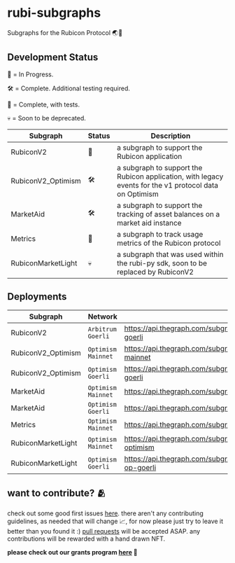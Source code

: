 # rubi-subgraphs
Subgraphs for the Rubicon Protocol 🌏📖

## Development Status
🔨 = In Progress.

🛠️ = Complete. Additional testing required. 

🦖 = Complete, with tests. 

💀 = Soon to be deprecated.

| Subgraph            | Status | Description                                                                                             |
|---------------------|--------|---------------------------------------------------------------------------------------------------------|
| RubiconV2           |   🦖   | a subgraph to support the Rubicon application                                                           |
| RubiconV2_Optimism  |   🛠️   | a subgraph to support the Rubicon application, with legacy events for the v1 protocol data on Optimism  |
| MarketAid           |   🛠️   | a subgraph to support the tracking of asset balances on a market aid instance                           |
| Metrics             |   🔨   | a subgraph to track usage metrics of the Rubicon protocol                                               |
| RubiconMarketLight  |   💀   | a subgraph that was used within the rubi-py sdk, soon to be replaced by RubiconV2                       |

## Deployments
| Subgraph            | Network           | Endpoint                                                                                            |
|---------------------|-------------------|-----------------------------------------------------------------------------------------------------|
| RubiconV2           | `Arbitrum Goerli`   | https://api.thegraph.com/subgraphs/name/denverbaumgartner/rubiconv2-arbitrum-goerli               |
| RubiconV2_Optimism  | `Optimism Mainnet`  | https://api.thegraph.com/subgraphs/name/denverbaumgartner/rubiconv2-optimism-mainnet              |
| RubiconV2_Optimism  | `Optimism Goerli`   | https://api.thegraph.com/subgraphs/name/denverbaumgartner/rubiconv2-optimism-goerli               |
| MarketAid           | `Optimism Mainnet`  | https://api.thegraph.com/subgraphs/name/denverbaumgartner/optimismmarketaid                       |
| MarketAid           | `Optimism Goerli`   | https://api.thegraph.com/subgraphs/name/denverbaumgartner/optimismgoerlimarketaid                 |
| Metrics             | `Optimism Mainnet`  | https://api.thegraph.com/subgraphs/name/denverbaumgartner/rubiconmetricsoptimism                  |
| RubiconMarketLight  | `Optimism Mainnet`  | https://api.thegraph.com/subgraphs/name/denverbaumgartner/rubiconmarket-light-optimism            |
| RubiconMarketLight  | `Optimism Goerli`   | https://api.thegraph.com/subgraphs/name/denverbaumgartner/rubiconmarket-light-op-goerli           |

## want to contribute? 🫂
check out some good first issues [here](https://github.com/RubiconDeFi/rubi-subgraphs/contribute). there aren't any contributing guidelines, as needed that will change 📈, for now please just try to leave it better than you found it :) [pull requests](https://docs.github.com/en/pull-requests/collaborating-with-pull-requests/proposing-changes-to-your-work-with-pull-requests/creating-a-pull-request) will be accepted ASAP. any contributions will be rewarded 
with a hand drawn NFT. 

**please check out our grants program [here](https://forum.rubicon.finance/c/grants/9) 🚀**